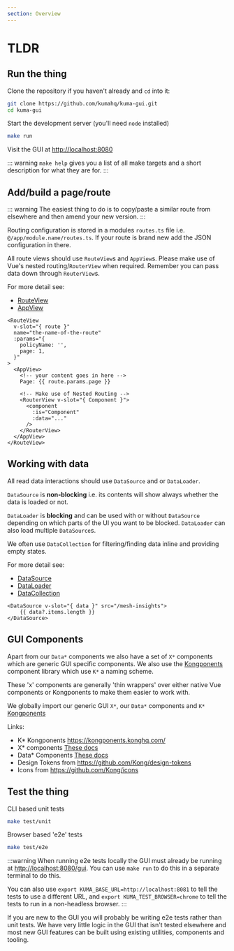 ```yaml
---
section: Overview
---
```

# TLDR

## Run the thing

Clone the repository if you haven't already and `cd` into it:

```sh
git clone https://github.com/kumahq/kuma-gui.git
cd kuma-gui
```

Start the development server (you'll need `node` installed)

```sh
make run
```

Visit the GUI at <http://localhost:8080>

::: warning
`make help` gives you a list of all make targets and a short description for what they are for.
:::

## Add/build a page/route

::: warning
The easiest thing to do is to copy/paste a similar route from elsewhere and then amend your new version.
:::

Routing configuration is stored in a modules `routes.ts` file i.e.
`@/app/module.name/routes.ts`. If your route is brand new add the JSON
configuration in there.

All route views should use `RouteView`s and `AppView`s. Please make use of
Vue's nested routing/`RouterView` when required. Remember you can pass data
down through `RouterView`s.

For more detail see:

- [RouteView](/src/app/application/components/route-view/README)
- [AppView](/src/app/application/components/app-view/README)

```vue
<RouteView
  v-slot="{ route }"
  name="the-name-of-the-route"
  :params="{
    policyName: '',
    page: 1,
  }"
>
  <AppView>
    <!-- your content goes in here -->
    Page: {{ route.params.page }}

    <!-- Make use of Nested Routing -->
    <RouterView v-slot="{ Component }">
      <component
        :is="Component"
        :data="..."
      />
    </RouterView>
  </AppView>
</RouteView>
```

## Working with data

All read data interactions should use `DataSource` and or `DataLoader`.

`DataSource` is **non-blocking** i.e. its contents will show always whether the data
is loaded or not.

`DataLoader` is **blocking** and can be used with or without `DataSource`
depending on which parts of the UI you want to be blocked. `DataLoader` can
also load multiple `DataSource`s.

We often use `DataCollection` for filtering/finding data inline and providing
empty states.

For more detail see:

- [DataSource](/src/app/application/components/data-source/README)
- [DataLoader](/src/app/application/components/data-source/README#simple-dataloader-usage)
- [DataCollection](src/app/application/components/data-collection/README)

```vue
<DataSource v-slot="{ data }" src="/mesh-insights">
    {{ data?.items.length }}
</DataSource>
```

## GUI Components

Apart from our `Data*` components we also have a set of `X*` components which
are generic GUI specific components. We also use the
[Kongponents](https://kongponents.konghq.com/) component library which
use `K*` a naming scheme.

These 'x' components are generally 'thin wrappers' over either native Vue
components or Kongponents to make them easier to work with.

We globally import our generic GUI `X*`, our `Data*` components and `K*`
[Kongponents](https://kongponents.konghq.com/)

Links:

- K\* Kongponents <https://kongponents.konghq.com/>
- X\* components [These docs](/src/app/x/README)
- Data\* Components [These docs](/src/app/application/components/data-source/README)
- Design Tokens from <https://github.com/Kong/design-tokens>
- Icons from <https://github.com/Kong/icons>

## Test the thing

CLI based unit tests

```sh
make test/unit
```

Browser based 'e2e' tests

```sh
make test/e2e
```

:::warning
When running e2e tests locally the GUI must already be running at <http://localhost:8080/gui>.
You can use `make run` to do this in a separate terminal to do this.

You can also use `export KUMA_BASE_URL=http://localhost:8081` to tell the tests
to use a different URL, and `export KUMA_TEST_BROWSER=chrome` to tell the tests
to run in a non-headless browser.
:::

If you are new to the GUI you will probably be writing e2e tests rather than
unit tests. We have very little logic in the GUI that isn't tested elsewhere
and most new GUI features can be built using existing utilities, components and
tooling.


